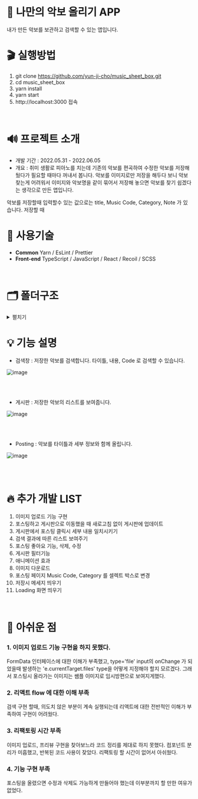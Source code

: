 # 🎼 나만의 악보 올리기 APP
내가 만든 악보를 보관하고 검색할 수 있는 앱입니다.
<br/>

# 🎬 실행방법 
1. git clone https://github.com/yun-ji-cho/music_sheet_box.git
2. cd music_sheet_box
3. yarn install
4. yarn start
5. http://localhost:3000 접속
<br/>

# 🔊 프로젝트 소개
- 개발 기간 : 2022.05.31 - 2022.06.05
- 개요 : 취미 생활로 피아노를 치는데 기존의 악보를 편곡하여 수정한 악보를 저장해 뒀다가 필요할 때마다 꺼내서 봅니다.
악보를 이미지로만 저장을 해두다 보니 악보 찾는게 어려워서 이미지와 악보명을 같이 묶어서 저장해 놓으면 악보를 찾기 쉽겠다는 생각으로 만든 앱입니다.  

악보를 저장할때 입력할수 있는 값으로는 title, Music Code, Category, Note 가 있습니다.
저장할 때 
<br/>

# 🔧 사용기술
* <b>Common</b> Yarn / EsLint / Prettier
* <b>Front-end</b> TypeScript / JavaScript / React / Recoil / SCSS 
<br/>

# 🗂️ 폴더구조
<details markdown="1">
<summary>펼치기</summary>

```
src
 ┣ assets
 ┃ ┣ images
 ┃ ┃ ┗ 1.jpg
 ┃ ┗ svg
 ┃ ┃ ┣ chevron_left.svg
 ┃ ┃ ┣ close.svg
 ┃ ┃ ┣ download.svg
 ┃ ┃ ┣ file_image.svg
 ┃ ┃ ┣ gnb_list.svg
 ┃ ┃ ┣ gnb_search.svg
 ┃ ┃ ┣ gnb_upload.svg
 ┃ ┃ ┣ header_envelope.svg
 ┃ ┃ ┣ header_save-box.svg
 ┃ ┃ ┣ header_share.svg
 ┃ ┃ ┣ heart.svg
 ┃ ┃ ┣ index.js
 ┃ ┃ ┣ logo.svg
 ┃ ┃ ┗ plus.svg
 ┣ components
 ┃ ┣ Button
 ┃ ┃ ┣ button.module.scss
 ┃ ┃ ┗ Button.tsx
 ┃ ┣ GNB
 ┃ ┃ ┣ gnb.module.scss
 ┃ ┃ ┗ GNB.tsx
 ┃ ┣ Header
 ┃ ┃ ┣ header.module.scss
 ┃ ┃ ┗ Header.tsx
 ┃ ┣ Layout
 ┃ ┃ ┣ layout.module.scss
 ┃ ┃ ┗ Layout.tsx
 ┃ ┣ Modal
 ┃ ┃ ┣ ConfirmModal
 ┃ ┃ ┃ ┣ confirmModal.module.scss
 ┃ ┃ ┃ ┗ ConfirmModal.tsx
 ┃ ┃ ┣ ItemViewModal
 ┃ ┃ ┃ ┣ ItemViewModal.module.scss
 ┃ ┃ ┃ ┗ ItemViewModal.tsx
 ┃ ┃ ┗ Potal.tsx
 ┃ ┗ gnb.module.scss
 ┣ data
 ┃ ┗ data.ts
 ┣ hooks
 ┃ ┣ worker
 ┃ ┃ ┣ index.tsx
 ┃ ┃ ┣ useAxios.tsx
 ┃ ┃ ┗ useAxiosCore.tsx
 ┃ ┗ index.tsx
 ┣ pages
 ┃ ┣ Board
 ┃ ┃ ┣ Item
 ┃ ┃ ┃ ┣ item.module.scss
 ┃ ┃ ┃ ┗ Item.tsx
 ┃ ┃ ┣ board.module.scss
 ┃ ┃ ┗ Board.tsx
 ┃ ┣ Search
 ┃ ┃ ┣ search.module.scss
 ┃ ┃ ┗ Search.tsx
 ┃ ┗ Upload
 ┃ ┃ ┣ upload.module.scss
 ┃ ┃ ┗ Upload.tsx
 ┣ recoil
 ┃ ┗ music.atom.ts
 ┣ routes
 ┃ ┣ index.jsx
 ┃ ┗ Routes.module.scss
 ┣ service
 ┃ ┗ getMusicSheetApi.ts
 ┣ styles
 ┃ ┣ base
 ┃ ┃ ┣ _fonts.scss
 ┃ ┃ ┣ _more.scss
 ┃ ┃ ┗ _reset.scss
 ┃ ┣ constants
 ┃ ┃ ┣ _colors.scss
 ┃ ┃ ┣ _levels.scss
 ┃ ┃ ┗ _sizes.scss
 ┃ ┣ mixins
 ┃ ┃ ┣ _animation.scss
 ┃ ┃ ┣ _flexbox.scss
 ┃ ┃ ┣ _position.scss
 ┃ ┃ ┣ _responsive.scss
 ┃ ┃ ┣ _typography.scss
 ┃ ┃ ┗ _visual.scss
 ┃ ┣ index.js
 ┃ ┗ index.scss
 ┣ types
 ┃ ┗ index.ts
 ┣ utils
 ┃ ┗ axios.ts
 ┣ index.tsx
 ┣ logo.svg
 ┣ react-app-env.d.ts
 ┣ reportWebVitals.ts
 ┗ setupTests.ts
```
<br/>
</details>

# 💡 기능 설명
* 검색창 : 저장한 악보를 검색합니다. 타이틀, 내용, Code 로 검색할 수 있습니다. 

![image](https://user-images.githubusercontent.com/73115315/172043672-a87261ae-ba3c-4637-a1e8-ee53e7f3cf28.png)

<br/><br/>

* 게시판 : 저장한 악보의 리스트를 보여줍니다. 

![image](https://user-images.githubusercontent.com/73115315/172043500-b776645a-f52d-4fdc-89eb-e9376c431b69.png)

<br/><br/>

* Posting : 악보를 타이틀과 세부 정보와 함께 올립니다.

![image](https://user-images.githubusercontent.com/73115315/172043544-4e767059-c324-4263-ab9b-50a0e517c814.png)

<br/><br/>

# 🔥 추가 개발 LIST
1. 이미지 업로드 기능 구현
2. 포스팅하고 게시판으로 이동했을 때 새로고침 없이 게시판에 업데이트 
3. 게시판에서 포스팅 클릭시 세부 내용 일치시키기
4. 검색 결과에 따른 리스트 보여주기
5. 포스팅 좋아요 기능, 삭제, 수정
6. 게시판 필터기능
7. 애니메이션 효과
8. 이미지 다운로드
9. 포스팅 페이지 Music Code, Category 를 셀렉트 박스로 변경
10. 저장시 메세지 띄우기
11. Loading 화면 띄우기

<br/>

# 🥲 아쉬운 점
### 1. 이미지 업로드 기능 구현을 하지 못했다.
FormData 인터페이스에 대한 이해가 부족했고, type='file' input의 onChange 가 되었을때 발생하는 'e.currentTarget.files' type을 어떻게 지정해야 할지
모르겠다. 그래서 포스팅시 올라가는 이미지는 쌤플 이미지로 임시방편으로 보여지게했다.
### 2. 리액트 flow 에 대한 이해 부족
검색 구현 할때, 의도치 않은 부분이 계속 실행되는데 리액트에 대한 전반적인 이해가 부족하여 구현이 어려웠다.
### 3. 리팩토링 시간 부족
이미지 업로드, 프리뷰 구현을 찾아보느라 코드 정리를 제대로 하지 못했다. 컴포넌트 분리가 미흡했고, 반복된 코드 사용이 잦았다. 리팩토링 할 시간이 없어서 아쉬웠다.
### 4. 기능 구현 부족
포스팅을 올렸으면 수정과 삭제도 가능하게 만들어야 했는데 이부분까지 할 만한 여유가 없었다.

